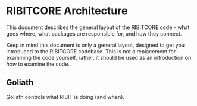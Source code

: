 # RIBITCORE Architecture

This document describes the general layout of the RIBITCORE code - what goes where, what packages are responsible for, and how they connect.

Keep in mind this document is only a general layout, designed to get you introduced to the RIBITCORE codebase. This is not a replacement for examining the code yourself, rather, it should be used as an introduction on _how_ to examine the code.

## Goliath

Goliath controls what RIBIT is doing (and when). 